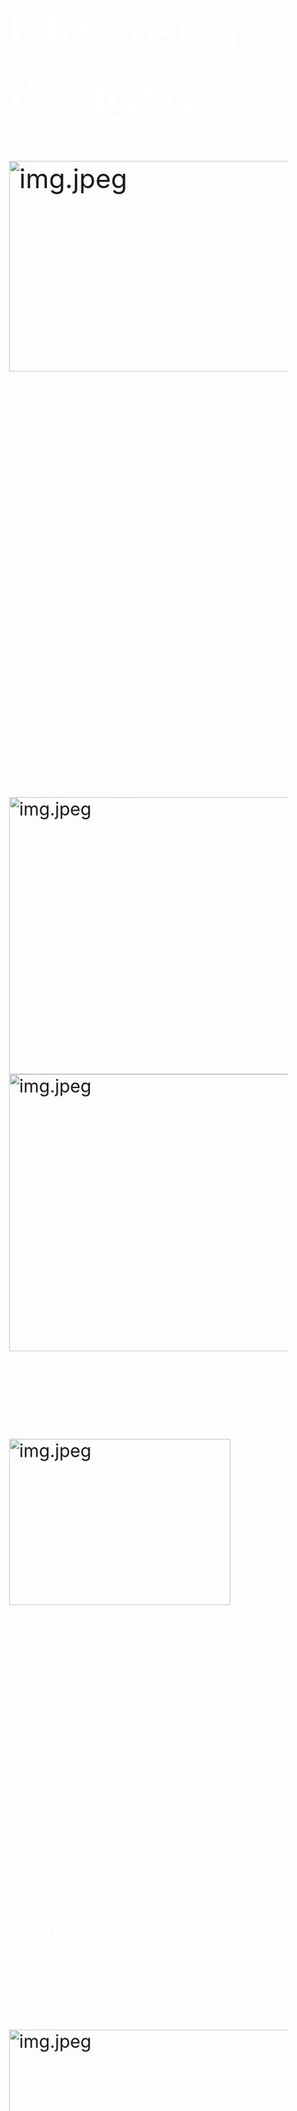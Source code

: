 <body style="background-image: url(gx.jpeg)">
<font size=8>
<font color="white">
<h1>Mordecai & Rigby</h1></font
</font>
<img src="img3.jpeg" alt="img.jpeg" width=700 height=380>
<font size=5>
<font color="white">
<h1> MORDECAI </h1>
</font>
</font>

<font size=6>
	<font color="white">
<p>Mordecai e bem-educado e descontraido.</p>
 <p>Como Rigby, ele nao usa roupas, joga videogame, canta karaoke, e bebe grandes quantidades de cafe e refrigerante. </p>
 <li>Especie: Gaio Azul</li>
 <li>Idade: 23</li>
 <li>Emprego: trabalhador do parque
 (Antes, temporada 1-7)
Trabalhador do Parque Espacial 
(Antes, Temporada 8)Pintor (Atual)</li>
<li>Crush: Margaret</li></font>
<img src="img2.jpeg" alt="img.jpeg" width=700 height=500>
<img src="img4.jpeg" alt="img.jpeg" width=700 height=500>
<font size=5><font color="white">
<h1> RIGBY </h1>
</font>
</font>
<img src="rig3.jpeg" alt="img.jpeg" width=400 height=300>
	<font size=6>
		<font color="white">
<p> imaturo em todos os momentos,ele e infantil e nao resolve nada sozinho.
Rigby e melhor descrito como um "adolescente selvagem",torna-se frustrado, com medo, confuso ou triste com muita facilidade, oq faz do seu comportamento muito previsivel.</p>
<li>Especie: Guaxinim</li>
<li>Idade: 23</li>
<li>Emprego: o msm que Mordecai</li>
<li>Crush: Eileen</li>
<li>Abilidades Especiais:
Pedra , Papel e tesoura , 
velocidade aprimorada , dormir , garras afiadas.</li>
</font>
 <img src="rig2.gif" alt="img.jpeg" width=700 height=500>
 	<img src="rig1.gif" alt="img.jpeg" width=700 height=500>
 <img src="rig4.gif" alt="img.jpeg" width=700 height=500>
 
